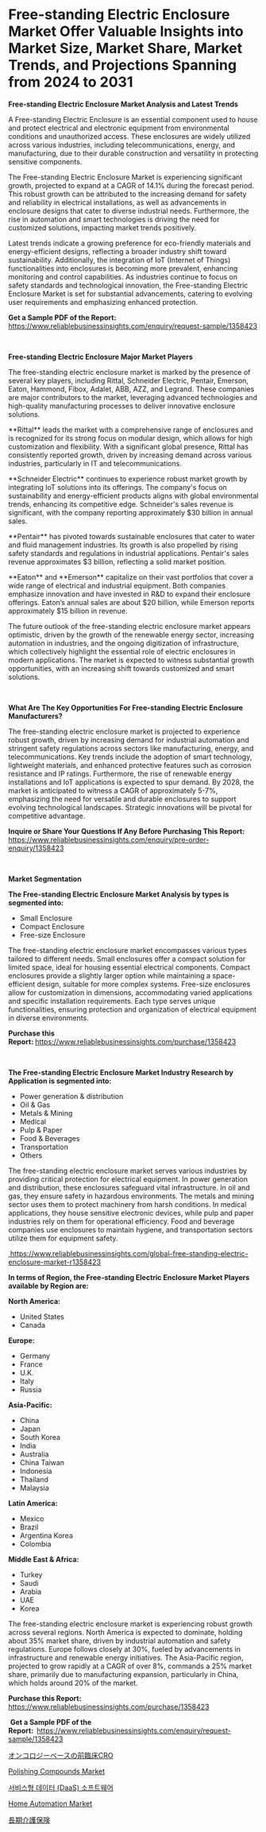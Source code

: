 <p><h1>Free-standing Electric Enclosure Market Offer Valuable Insights into Market Size, Market Share, Market Trends, and Projections Spanning from 2024 to 2031</h1></p><p><strong>Free-standing Electric Enclosure Market Analysis and Latest Trends</strong></p>
<p><p>A Free-standing Electric Enclosure is an essential component used to house and protect electrical and electronic equipment from environmental conditions and unauthorized access. These enclosures are widely utilized across various industries, including telecommunications, energy, and manufacturing, due to their durable construction and versatility in protecting sensitive components.</p><p>The Free-standing Electric Enclosure Market is experiencing significant growth, projected to expand at a CAGR of 14.1% during the forecast period. This robust growth can be attributed to the increasing demand for safety and reliability in electrical installations, as well as advancements in enclosure designs that cater to diverse industrial needs. Furthermore, the rise in automation and smart technologies is driving the need for customized solutions, impacting market trends positively.</p><p>Latest trends indicate a growing preference for eco-friendly materials and energy-efficient designs, reflecting a broader industry shift toward sustainability. Additionally, the integration of IoT (Internet of Things) functionalities into enclosures is becoming more prevalent, enhancing monitoring and control capabilities. As industries continue to focus on safety standards and technological innovation, the Free-standing Electric Enclosure Market is set for substantial advancements, catering to evolving user requirements and emphasizing enhanced protection.</p></p>
<p><strong>Get a Sample PDF of the Report:&nbsp;</strong> <a href="https://www.reliablebusinessinsights.com/enquiry/request-sample/1358423">https://www.reliablebusinessinsights.com/enquiry/request-sample/1358423</a></p>
<p>&nbsp;</p>
<p><strong>Free-standing Electric Enclosure Major Market Players</strong></p>
<p><p>The free-standing electric enclosure market is marked by the presence of several key players, including Rittal, Schneider Electric, Pentair, Emerson, Eaton, Hammond, Fibox, Adalet, ABB, AZZ, and Legrand. These companies are major contributors to the market, leveraging advanced technologies and high-quality manufacturing processes to deliver innovative enclosure solutions.</p><p>**Rittal** leads the market with a comprehensive range of enclosures and is recognized for its strong focus on modular design, which allows for high customization and flexibility. With a significant global presence, Rittal has consistently reported growth, driven by increasing demand across various industries, particularly in IT and telecommunications.</p><p>**Schneider Electric** continues to experience robust market growth by integrating IoT solutions into its offerings. The company's focus on sustainability and energy-efficient products aligns with global environmental trends, enhancing its competitive edge. Schneider's sales revenue is significant, with the company reporting approximately $30 billion in annual sales.</p><p>**Pentair** has pivoted towards sustainable enclosures that cater to water and fluid management industries. Its growth is also propelled by rising safety standards and regulations in industrial applications. Pentair's sales revenue approximates $3 billion, reflecting a solid market position.</p><p>**Eaton** and **Emerson** capitalize on their vast portfolios that cover a wide range of electrical and industrial equipment. Both companies emphasize innovation and have invested in R&D to expand their enclosure offerings. Eaton’s annual sales are about $20 billion, while Emerson reports approximately $15 billion in revenue.</p><p>The future outlook of the free-standing electric enclosure market appears optimistic, driven by the growth of the renewable energy sector, increasing automation in industries, and the ongoing digitization of infrastructure, which collectively highlight the essential role of electric enclosures in modern applications. The market is expected to witness substantial growth opportunities, with an increasing shift towards customized and smart solutions.</p></p>
<p>&nbsp;</p>
<p><strong>What Are The Key Opportunities For Free-standing Electric Enclosure Manufacturers?</strong></p>
<p><p>The free-standing electric enclosure market is projected to experience robust growth, driven by increasing demand for industrial automation and stringent safety regulations across sectors like manufacturing, energy, and telecommunications. Key trends include the adoption of smart technology, lightweight materials, and enhanced protective features such as corrosion resistance and IP ratings. Furthermore, the rise of renewable energy installations and IoT applications is expected to spur demand. By 2028, the market is anticipated to witness a CAGR of approximately 5-7%, emphasizing the need for versatile and durable enclosures to support evolving technological landscapes. Strategic innovations will be pivotal for competitive advantage.</p></p>
<p><strong>Inquire or Share Your Questions If Any Before Purchasing This Report:</strong> <a href="https://www.reliablebusinessinsights.com/enquiry/pre-order-enquiry/1358423">https://www.reliablebusinessinsights.com/enquiry/pre-order-enquiry/1358423</a></p>
<p>&nbsp;</p>
<p><strong>Market Segmentation</strong></p>
<p><strong>The Free-standing Electric Enclosure Market Analysis by types is segmented into:</strong></p>
<p><ul><li>Small Enclosure</li><li>Compact Enclosure</li><li>Free-size Enclosure</li></ul></p>
<p><p>The free-standing electric enclosure market encompasses various types tailored to different needs. Small enclosures offer a compact solution for limited space, ideal for housing essential electrical components. Compact enclosures provide a slightly larger option while maintaining a space-efficient design, suitable for more complex systems. Free-size enclosures allow for customization in dimensions, accommodating varied applications and specific installation requirements. Each type serves unique functionalities, ensuring protection and organization of electrical equipment in diverse environments.</p></p>
<p><strong>Purchase this Report:&nbsp;</strong><a href="https://www.reliablebusinessinsights.com/purchase/1358423">https://www.reliablebusinessinsights.com/purchase/1358423</a></p>
<p>&nbsp;</p>
<p><strong>The Free-standing Electric Enclosure Market Industry Research by Application is segmented into:</strong></p>
<p><ul><li>Power generation & distribution</li><li>Oil & Gas</li><li>Metals & Mining</li><li>Medical</li><li>Pulp & Paper</li><li>Food & Beverages</li><li>Transportation</li><li>Others</li></ul></p>
<p><p>The free-standing electric enclosure market serves various industries by providing critical protection for electrical equipment. In power generation and distribution, these enclosures safeguard vital infrastructure. In oil and gas, they ensure safety in hazardous environments. The metals and mining sector uses them to protect machinery from harsh conditions. In medical applications, they house sensitive electronic devices, while pulp and paper industries rely on them for operational efficiency. Food and beverage companies use enclosures to maintain hygiene, and transportation sectors utilize them for equipment safety.</p></p>
<p><a href="https://www.reliablebusinessinsights.com/global-free-standing-electric-enclosure-market-r1358423">&nbsp;https://www.reliablebusinessinsights.com/global-free-standing-electric-enclosure-market-r1358423</a></p>
<p><strong>In terms of Region, the Free-standing Electric Enclosure Market Players available by Region are:</strong></p>
<p>
    <p> <strong> North America: </strong>
        <ul>
            <li>United States</li>
            <li>Canada</li>
        </ul>
        </p> 
    <p> <strong> Europe: </strong>
        <ul>
            <li>Germany</li>
            <li>France</li>
            <li>U.K.</li>
            <li>Italy</li>
            <li>Russia</li>
        </ul>
        </p> 
    <p> <strong> Asia-Pacific: </strong>
        <ul>
            <li>China</li>
            <li>Japan</li>
            <li>South Korea</li>
            <li>India</li>
            <li>Australia</li>
            <li>China Taiwan</li>
            <li>Indonesia</li>
            <li>Thailand</li>
            <li>Malaysia</li>
        </ul>
        </p> 
    <p> <strong> Latin America: </strong>
        <ul>
            <li>Mexico</li>
            <li>Brazil</li>
            <li>Argentina Korea</li>
            <li>Colombia</li>
        </ul>
        </p> 
    <p> <strong> Middle East & Africa: </strong>
        <ul>
            <li>Turkey</li>
            <li>Saudi</li>
            <li>Arabia</li>
            <li>UAE</li>
            <li>Korea</li>
        </ul>
    </p>
    </p>
<p><p>The free-standing electric enclosure market is experiencing robust growth across several regions. North America is expected to dominate, holding about 35% market share, driven by industrial automation and safety regulations. Europe follows closely at 30%, fueled by advancements in infrastructure and renewable energy initiatives. The Asia-Pacific region, projected to grow rapidly at a CAGR of over 8%, commands a 25% market share, primarily due to manufacturing expansion, particularly in China, which holds around 20% of the market.</p></p>
<p><strong>Purchase this Report: </strong><a href="https://www.reliablebusinessinsights.com/purchase/1358423">https://www.reliablebusinessinsights.com/purchase/1358423</a></p>
<p>&nbsp;<strong>Get a Sample PDF of the Report:&nbsp;&nbsp;</strong><a href="https://www.reliablebusinessinsights.com/enquiry/request-sample/1358423">https://www.reliablebusinessinsights.com/enquiry/request-sample/1358423</a></p>
<p><strong></strong></p>
<p><p><a href="https://medium.com/@gadg65/oncology-based-preclinical-cro-market-%E3%81%AF-%E3%82%B3%E3%82%B9%E3%83%88%E7%AE%A1%E7%90%86%E3%81%A8%E5%8A%B9%E7%8E%87%E5%90%91%E4%B8%8A%E3%82%92%E5%84%AA%E5%85%88%E3%81%97%E3%81%BE%E3%81%99-%E3%81%95%E3%82%89%E3%81%AB-%E5%A0%B1%E5%91%8A%E6%9B%B8%E3%81%AF%E5%B8%82%E5%A0%B4%E3%81%AE%E9%9C%80%E8%A6%81%E9%9D%A2%E3%81%A8%E4%BE%9B%E7%B5%A6%E9%9D%A2%E3%81%AE%E4%B8%A1%E6%96%B9%E3%82%92%E3%82%AB%E3%83%90%E3%83%BC%E3%81%97%E3%81%A6%E3%81%84%E3%81%BE%E3%81%99-oncology-39c3a17e6ad5">オンコロジーベースの前臨床CRO</a></p><p><a href="https://issuu.com/reportprime-2/docs/polishing-compounds-market-size-203_b1b556fc01aed2">Polishing Compounds Market</a></p><p><a href="https://medium.com/@aaronherman07/data-as-a-service-daas-software-market-%EC%9D%98-%EA%B8%80%EB%A1%9C%EB%B2%8C-%EC%8B%9C%EC%9E%A5-%EA%B0%9C%EC%9A%94%EB%8A%94-%EC%A0%84-%EC%84%B8%EA%B3%84-%EB%B0%8F-%EC%A3%BC%EC%9A%94-%EC%8B%9C%EC%9E%A5%EC%9D%98-%EC%82%B0%EC%97%85%EC%97%90-%EC%98%81%ED%96%A5%EC%9D%84-%EB%AF%B8%EC%B9%98%EB%8A%94-%EC%A3%BC%EC%9A%94-%ED%8A%B8%EB%A0%8C%EB%93%9C%EC%97%90-%EB%8C%80%ED%95%9C-%EB%8F%85%ED%8A%B9%ED%95%9C-e1e4846702ef">서비스형 데이터 (DaaS) 소프트웨어</a></p><p><a href="https://www.linkedin.com/pulse/what-growth-opportunities-challenges-home-automation-market-c4aoe?trackingId=Ft5SR0VlS%2BeGek92QOIgsA%3D%3D">Home Automation Market</a></p><p><a href="https://medium.com/@gadg65/long-term-care-insurance-market-%E3%81%AF-%E3%82%B3%E3%82%B9%E3%83%88%E7%AE%A1%E7%90%86%E3%81%A8%E5%8A%B9%E7%8E%87%E5%90%91%E4%B8%8A%E3%82%92%E5%84%AA%E5%85%88%E3%81%97%E3%81%BE%E3%81%99-%E3%81%95%E3%82%89%E3%81%AB-%E5%A0%B1%E5%91%8A%E6%9B%B8%E3%81%AF%E5%B8%82%E5%A0%B4%E3%81%AE%E9%9C%80%E8%A6%81%E9%9D%A2%E3%81%A8%E4%BE%9B%E7%B5%A6%E9%9D%A2%E3%81%AE%E4%B8%A1%E6%96%B9%E3%82%92%E3%82%AB%E3%83%90%E3%83%BC%E3%81%97%E3%81%A6%E3%81%84%E3%81%BE%E3%81%99-long-term-care-5701888c61b8">長期介護保険</a></p></p>